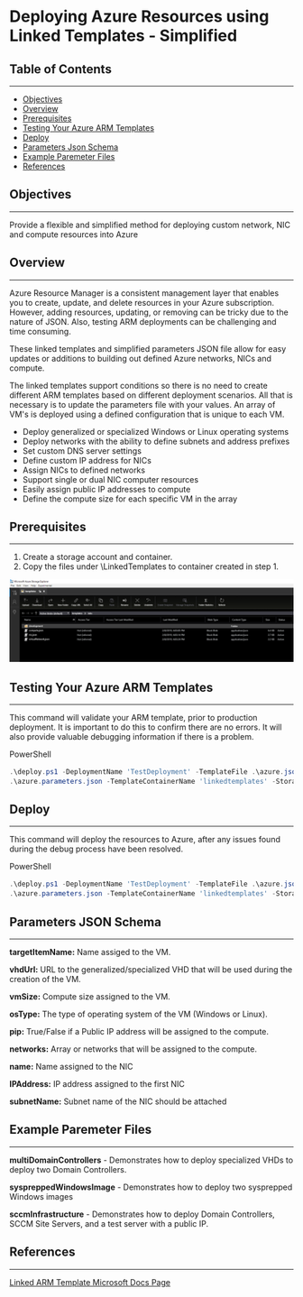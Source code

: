 # Deploying Azure Resources using Linked Templates - Simplified

## __Table of Contents__

---

  - [Objectives](#objectives)
  - [Overview](#overview)
  - [Prerequisites](#prerequisites)
  - [Testing Your Azure ARM Templates](#testing-your-azure-arm-templates)
  - [Deploy](#deploy)
  - [Parameters Json Schema](#parameters-json-schema)
  - [Example Paremeter Files](#example-paremeter-files)
  - [References](#references)

## __Objectives__

---

Provide a flexible and simplified method for deploying custom network, NIC and compute resources into Azure

## __Overview__

---

Azure Resource Manager is a consistent management layer that enables you to create, update, and delete resources in your Azure subscription.  However, adding resources, updating, or removing can be tricky due to the nature of JSON.  Also, testing ARM deployments can be challenging and time consuming.

These linked templates and simplified parameters JSON file allow for easy updates or additions to building out defined Azure networks, NICs and compute.

The linked templates support conditions so there is no need to create different ARM templates based on different deployment scenarios.  All that is necessary is to update the parameters file with your values.  An array of VM's is deployed using a defined configuration that is unique to each VM.

- Deploy generalized or specialized Windows or Linux operating systems
- Deploy networks with the ability to define subnets and address prefixes
- Set custom DNS server settings
- Define custom IP address for NICs
- Assign NICs to defined networks
- Support single or dual NIC computer resources
- Easily assign public IP addresses to compute
- Define the compute size for each specific VM in the array

## __Prerequisites__

---

1. Create a storage account and container.
2. Copy the files under \LinkedTemplates to container created in step 1.

![StorageContainer](images\linkedtemplates.PNG)

## __Testing Your Azure ARM Templates__

---

This command will validate your ARM template, prior to production deployment.  It is important to do this to confirm there are no errors.  It will also provide valuable debugging information if there is a problem.

PowerShell

```PowerShell
.\deploy.ps1 -DeploymentName 'TestDeployment' -TemplateFile .\azure.json -TemplateParameterFile `
.\azure.parameters.json -TemplateContainerName 'linkedtemplates' -StorageAccountName 'containerslabdiag' -LinkedTemplatePath 'https://containerslabdiag.blob.core.usgovcloudapi.net/linkedtemplates' -debug
```

## __Deploy__

---

This command will deploy the resources to Azure, after any issues found during the debug process have been resolved.

PowerShell

```PowerShell
.\deploy.ps1 -DeploymentName 'TestDeployment' -TemplateFile .\azure.json -TemplateParameterFile `
.\azure.parameters.json -TemplateContainerName 'linkedtemplates' -StorageAccountName 'containerslabdiag' -LinkedTemplatePath 'https://containerslabdiag.blob.core.usgovcloudapi.net/linkedtemplates'
```

## __Parameters JSON Schema__

---

**targetItemName:** Name assiged to the VM.

**vhdUrl:** URL to the generalized/specialized VHD that will be used during the creation of the VM.

**vmSize:** Compute size assigned to the VM.

**osType:** The type of operating system of the VM (Windows or Linux).

**pip:** True/False if a Public IP address will be assigned to the compute.

**networks:** Array or networks that will be assigned to the compute.

**name:** Name assigned to the NIC

**IPAddress:** IP address assigned to the first NIC

**subnetName:** Subnet name of the NIC should be attached

## __Example Paremeter Files__

---

**multiDomainControllers** - Demonstrates how to deploy specialized VHDs to deploy two Domain Controllers.

**syspreppedWindowsImage** - Demonstrates how to deploy two sysprepped Windows images

**sccmInfrastructure** - Demonstrates how to deploy Domain Controllers, SCCM Site Servers, and a test server with a public IP.

## __References__

---

[Linked ARM Template Microsoft Docs Page](https://docs.microsoft.com/en-us/azure/azure-resource-manager/resource-group-linked-templates)
